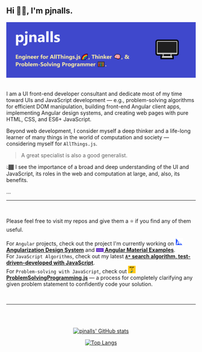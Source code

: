 <br>

## Hi 👋🏾, I'm pjnalls.

<div align="center">
<img 
  alt="GitHub Profile Banner image." 
  src="img/github-profile-banner.png">
</div>
<br>

<p align="left">
I am a UI front-end developer consultant and dedicate most of my time toward UIs and JavaScript development — e.g., problem-solving algorithms for efficient DOM manipulation, building front-end Angular client apps, implementing Angular design systems, and creating web pages with pure HTML, CSS, and ES6+ JavaScript.

<br>

Beyond web development, I consider myself a deep thinker and a life-long learner of many things in the world of computation and society — considering myself for `AllThings.js`.

> A great specialist is also a good generalist.

👆🏾 I see the importance of a broad and deep understanding of the UI and JavaScript, its roles in the web and computation at large, and, also, its benefits.

...
<br>

<hr>
<br>

Please feel free to visit my repos and give them a ⭐ if you find any of them useful.

For `Angular` projects, check out the project I'm currently working on <a href="https://github.com/pjnalls/AngularizationDesignSystem"><b><img src="img/a-degrees.png" alt="A Degrees icon." width="20px"/> Angularization Design System</b></a> and <a href="https://github.com/pjnalls/ng-material-examples"><b><img src="img/ng-mat-ex.png"  alt="Angular Materials Examples icon." width="20px"/> Angular Material Examples</b></a>.
<br>
For `JavaScript Algorithms`, check out my latest <a href="https://github.com/pjnalls/test-driven-javascript-dsa/blob/main/algorithms/search/a-star.js"><b>`A*` search algorithm, test-driven-developed with JavaScript</b></a>.
<br>
For `Problem-solving with JavaScript`, check out <a href="https://github.com/pjnalls/ProblemSolvingProgramming.js"><img src="img/psp.js.png" width="20px" alt="Problem-Solving Programming icon"> <b>ProblemSolvingProgramming.js</b></a> — a process for completely clarifying any given problem statement to confidently code your solution.

</p>

<br>
<hr>
<br>

<div align="center">

</div>

<div align="center">

<!--
<img src="https://bigheads.io/svg?accessory=roundGlasses&body=chest&circleColor=blue&clothing=shirt&clothingColor=blue&eyebrows=concerned&eyes=happy&faceMask=false&faceMaskColor=black&facialHair=none&graphic=none&hair=buzz&hairColor=black&hat=none&hatColor=black&lashes=false&&mask=false&mouth=openSmile&skinTone=dark" alt="pjnalls the Greeter" width="250" />
-->

<br>

[![pjnalls' GitHub stats](https://github-readme-stats.vercel.app/api?username=pjnalls&count_private=true&show_icons=true)](https://github.com/anuraghazra/github-readme-stats)

[![Top Langs](https://github-readme-stats.vercel.app/api/top-langs/?username=pjnalls&layout=compact)](https://github.com/anuraghazra/github-readme-stats)

</div>
